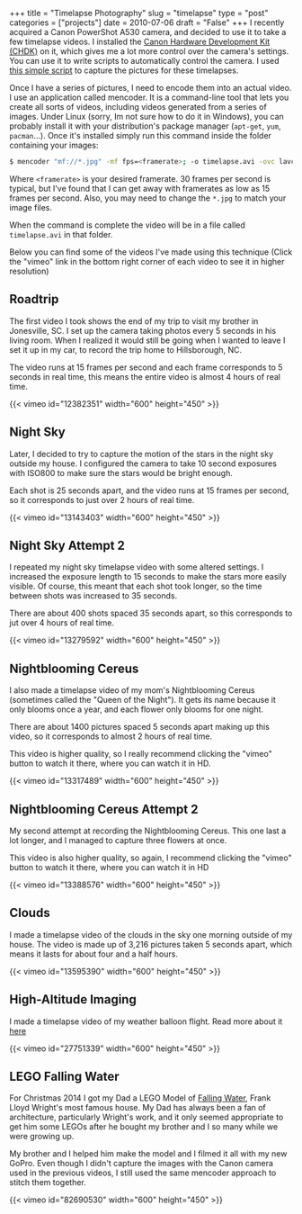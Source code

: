 +++
title = "Timelapse Photography"
slug = "timelapse"
type = "post"
categories = ["projects"]
date = 2010-07-06
draft = "False"
+++
I recently acquired a Canon PowerShot A530 camera, and decided to use it to take
a few timelapse videos. I installed the
[Canon Hardware Development Kit (CHDK)](http://chdk.wikia.com/wiki/CHDK) on it,
which gives me a lot more control over the camera's settings. You
can use it to write scripts to automatically control the camera.  I used
[this simple script](http://chdk.wikia.com/wiki/UBASIC/Scripts:_Ultra_Intervalometer) to
capture the pictures for these timelapses.

<!--more-->

Once I have a series of pictures, I need to encode them into an actual video. I
use an application called mencoder. It is a command-line tool that lets you
create all sorts of videos, including videos generated from a series of images.
Under Linux (sorry, Im not sure how to do it in Windows), you can probably
install it with your distribution's package manager (``apt-get``, ``yum``,
``pacman``...).  Once it's installed simply run this command inside the folder
containing your images:

``` sh Using mencoder
$ mencoder "mf://*.jpg" -mf fps=<framerate>; -o timelapse.avi -ovc lavc -lavcopts vcodec=mpeg4
```

Where ``<framerate>`` is your desired framerate.  30 frames per second is
typical, but I've found that I can get away with framerates as low as 15 frames
per second.  Also, you may need to change the ``*.jpg`` to match  your image
files.

When the command is complete the video will be in a file called ``timelapse.avi``
in that folder.

Below you can find some of the videos I've made using this technique (Click the
"vimeo" link in the bottom right corner of each video to see it in higher
resolution)

Roadtrip
--------
The first video I took shows the end of my trip to visit my brother in
Jonesville, SC.  I set up the camera taking photos every 5 seconds in his living
room.  When I realized it would still be going when I wanted to leave I set it
up in my car, to record the trip home to Hillsborough, NC.

The video runs at 15 frames per second and each frame corresponds to 5 seconds
in real time, this means the entire video is almost 4 hours of real time.

{{< vimeo id="12382351" width="600" height="450" >}}

Night Sky
---------
Later, I decided to try to capture the motion of the stars in the night sky outside my house.
I configured the camera to take 10 second exposures with ISO800 to make sure the stars would be bright enough.

Each shot is 25 seconds apart, and the video runs at 15 frames per second, so it corresponds to just over 2 hours of real time.

{{< vimeo id="13143403" width="600" height="450" >}}

Night Sky Attempt 2
-------------------
I repeated my night sky timelapse video with some altered settings.
I increased the exposure length to 15 seconds to make the stars more easily visible.
Of course, this meant that each shot took longer, so the time between shots was increased to 35 seconds.

There are about 400 shots spaced 35 seconds apart, so this corresponds to jut over 4 hours of real time.

{{< vimeo id="13279592" width="600" height="450" >}}

Nightblooming Cereus
--------------------
I also made a timelapse video of my mom's Nightblooming Cereus (sometimes called the "Queen of the Night").
It gets its name because it only blooms once a year, and each flower only blooms for one night.

There are about 1400 pictures spaced 5 seconds apart making up this video, so it corresponds to almost 2 hours of real time.

This video is higher quality, so I really recommend clicking the "vimeo" button to watch it there, where you can watch it in HD.

{{< vimeo id="13317489" width="600" height="450" >}}

Nightblooming Cereus Attempt 2
------------------------------
My second attempt at recording the Nightblooming Cereus.
This one last a lot longer, and I managed to capture three flowers at once.

This video is also higher quality, so again, I recommend clicking the "vimeo" button to watch it there, where you can watch it in HD

{{< vimeo id="13388576" width="600" height="450" >}}

Clouds
------
I made a timelapse video of the clouds in the sky one morning outside of my house.
The video is made up of 3,216 pictures taken 5 seconds apart, which means it lasts for about four and a half hours.

{{< vimeo id="13595390" width="600" height="450" >}}

High-Altitude Imaging
---------------------
I made a timelapse video of my  weather balloon flight.  Read more about it <A HREF="balloon.html">here</A>

{{< vimeo id="27751339" width="600" height="450" >}}

LEGO Falling Water
------------------
For Christmas 2014 I got my Dad a LEGO Model of
[Falling Water](http://www.fallingwater.org/), Frank Lloyd Wright's most famous
house.  My Dad has always been a fan of architecture, particularly Wright's
work, and it only seemed appropriate to get him some LEGOs after he bought my
brother and I so many while we were growing up.

My brother and I helped him make the model and I filmed it all with my new
GoPro. Even though I didn't capture the images with the Canon camera used in the
previous videos, I still used the same mencoder approach to stitch them
together.

{{< vimeo id="82690530" width="600" height="450" >}}
